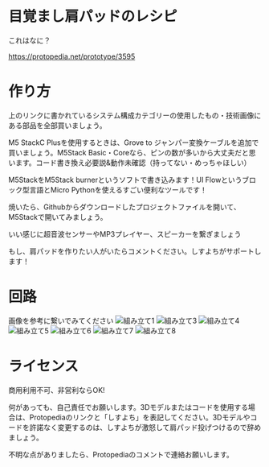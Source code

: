 # 目覚まし肩パッドのレシピ
これはなに？

<https://protopedia.net/prototype/3595>

# 作り方
上のリンクに書かれているシステム構成カテゴリーの使用したもの・技術画像にある部品を全部買いましょう。

M5 StackC Plusを使用するときは、Grove to ジャンパー変換ケーブルを追加で買いましょう。M5Stack Basic・Coreなら、ピンの数が多いから大丈夫だと思います。コード書き換え必要説&動作未確認（持ってない・めっちゃほしい）

M5StackをM5Stack burnerというソフトで書き込みます！UI Flowというブロック型言語とMicro Pythonを使えるすごい便利なツールです！

焼いたら、Githubからダウンロードしたプロジェクトファイルを開いて、M5Stackで開いてみましょう。

いい感じに超音波センサーやMP3プレイヤー、スピーカーを繋ぎましょう

もし、肩パッドを作りたい人がいたらコメントください。しすよちがサポートします！

# 回路
画像を参考に繋いでみてください
![組み立て1](https://i.imgur.com/JM6TP9S.jpeg)
![組み立て3](https://i.imgur.com/eSKKgJX.jpeg)
![組み立て4](https://i.imgur.com/SH0zbBI.jpeg)
![組み立て5](https://i.imgur.com/g9ksz76.jpeg)
![組み立て6](https://i.imgur.com/laUMnO2.jpeg)
![組み立て7](https://i.imgur.com/5GO0ODG.jpg)
![組み立て8](https://i.imgur.com/iyhDSrG.jpeg)

# ライセンス
商用利用不可、非営利ならOK!

何があっても、自己責任でお願いします。3Dモデルまたはコードを使用する場合は、Protopediaのリンクと「しすよち」を表記してください。3Dモデルやコードを許諾なく変更するのは、しすよちが激怒して肩パッド投げつけるので辞めましょう。

不明な点がありましたら、Protopediaのコメントで連絡お願いします。
